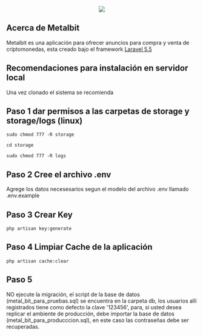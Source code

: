 <p align="center"><img src="http://metalbit.co/core/img/AzulMetalicoHor.png"></p>



## Acerca de Metalbit

Metalbit es una aplicación para ofrecer anuncios para compra y venta de criptomonedas, esta creado bajo el framework [Laravel 5.5](https://laravel.com/docs/5.5)

## Recomendaciones para instalación en servidor local
   Una vez clonado el sistema se recomienda

## Paso 1 dar permisos a las carpetas de storage y storage/logs (linux)
	sudo chmod 777 -R storage

	cd storage

	sudo chmod 777 -R logs

## Paso 2 Cree el archivo .env
Agrege los datos necesesarios segun el modelo del archivo .env llamado .env.example

## Paso 3 Crear Key

	php artisan key:generate

## Paso 4 Limpiar Cache de la aplicación
	
	php artisan cache:clear	

## Paso 5

NO ejecute la migración, el script de la base de datos (metal_bit_para_pruebas.sql) se encuentra en la carpeta db, los usuarios allí registrados tiene como defecto la clave '123456', para, si usted desea replicar el ambiente de producción, debe importar la base de datos (metal_bit_para_producccion.sql), en este caso las contraseñas debe ser recuperadas.